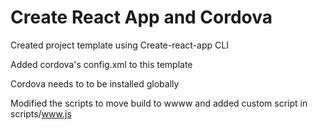 # Create React App and Cordova

Created project template using Create-react-app CLI

Added cordova's config.xml to this template

Cordova needs to to be installed globally

Modified the scripts to move build to wwww and added custom script in scripts/www.js
